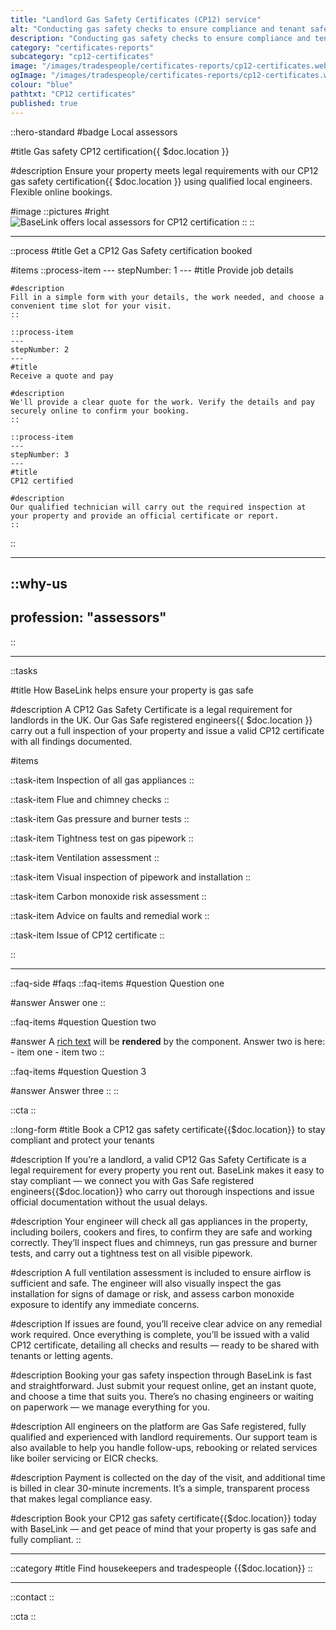 ```yaml
---
title: "Landlord Gas Safety Certificates (CP12) service"
alt: "Conducting gas safety checks to ensure compliance and tenant safety"
description: "Conducting gas safety checks to ensure compliance and tenant safety"
category: "certificates-reports"
subcategory: "cp12-certificates"
image: "/images/tradespeople/certificates-reports/cp12-certificates.webp"
ogImage: "/images/tradespeople/certificates-reports/cp12-certificates.webp"
colour: "blue"
pathtxt: "CP12 certificates"
published: true
---
```


::hero-standard
#badge
Local assessors

#title
Gas safety CP12 certification{{ $doc.location }}

#description
Ensure your property meets legal requirements with our CP12 gas safety certification{{ $doc.location }} using qualified local engineers. Flexible online bookings.

#image
    ::pictures
    #right
    ![BaseLink offers local assessors for CP12 certification](/images/tradespeople/certificates-reports/cp12-certificates.webp)
    ::
::

---

::process
#title
Get a CP12 Gas Safety certification booked

#items
    ::process-item
    ---
    stepNumber: 1
    ---
    #title
    Provide job details

    #description
    Fill in a simple form with your details, the work needed, and choose a convenient time slot for your visit.
    ::
    
    ::process-item
    ---
    stepNumber: 2
    ---
    #title
    Receive a quote and pay

    #description
    We'll provide a clear quote for the work. Verify the details and pay securely online to confirm your booking.
    ::

    ::process-item
    ---
    stepNumber: 3
    ---
    #title
    CP12 certified

    #description
    Our qualified technician will carry out the required inspection at your property and provide an official certificate or report.
    ::
::

---

::why-us
---
profession: "assessors"
---
::

---

::tasks

#title
How BaseLink helps ensure your property is gas safe

#description
A CP12 Gas Safety Certificate is a legal requirement for landlords in the UK. Our Gas Safe registered engineers{{ $doc.location }} carry out a full inspection of your property and issue a valid CP12 certificate with all findings documented.

#items

  ::task-item
  Inspection of all gas appliances
  ::

  ::task-item
  Flue and chimney checks
  ::

  ::task-item
  Gas pressure and burner tests
  ::

  ::task-item
  Tightness test on gas pipework
  ::

  ::task-item
  Ventilation assessment
  ::

  ::task-item
  Visual inspection of pipework and installation
  ::

  ::task-item
  Carbon monoxide risk assessment
  ::

  ::task-item
  Advice on faults and remedial work
  ::

  ::task-item
  Issue of CP12 certificate
  ::

::

---

::faq-side
#faqs
  ::faq-items
  #question
  Question one

  #answer
  Answer one
  ::

  ::faq-items
  #question
  Question two

  #answer
  A [rich text](/services/commercial-cleaning) will be **rendered** by the component.
  Answer two is here:
    - item one
    - item two
  ::

  ::faq-items
  #question
  Question 3

  #answer
  Answer three
  ::
::

::cta
::

::long-form
#title
Book a CP12 gas safety certificate{{$doc.location}} to stay compliant and protect your tenants

#description
If you’re a landlord, a valid CP12 Gas Safety Certificate is a legal requirement for every property you rent out. BaseLink makes it easy to stay compliant — we connect you with Gas Safe registered engineers{{$doc.location}} who carry out thorough inspections and issue official documentation without the usual delays.

#description
Your engineer will check all gas appliances in the property, including boilers, cookers and fires, to confirm they are safe and working correctly. They’ll inspect flues and chimneys, run gas pressure and burner tests, and carry out a tightness test on all visible pipework.

#description
A full ventilation assessment is included to ensure airflow is sufficient and safe. The engineer will also visually inspect the gas installation for signs of damage or risk, and assess carbon monoxide exposure to identify any immediate concerns.

#description
If issues are found, you’ll receive clear advice on any remedial work required. Once everything is complete, you’ll be issued with a valid CP12 certificate, detailing all checks and results — ready to be shared with tenants or letting agents.

#description
Booking your gas safety inspection through BaseLink is fast and straightforward. Just submit your request online, get an instant quote, and choose a time that suits you. There’s no chasing engineers or waiting on paperwork — we manage everything for you.

#description
All engineers on the platform are Gas Safe registered, fully qualified and experienced with landlord requirements. Our support team is also available to help you handle follow-ups, rebooking or related services like boiler servicing or EICR checks.

#description
Payment is collected on the day of the visit, and additional time is billed in clear 30-minute increments. It’s a simple, transparent process that makes legal compliance easy.

#description
Book your CP12 gas safety certificate{{$doc.location}} today with BaseLink — and get peace of mind that your property is gas safe and fully compliant.
::

---

::category
#title
Find housekeepers and tradespeople {{$doc.location}}
::

---

::contact
::

::cta
::